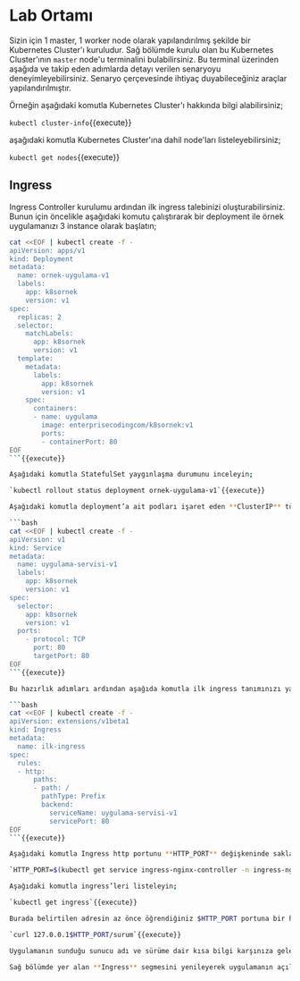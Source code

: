 # Lab Ortamı

Sizin için 1 master, 1 worker node olarak yapılandırılmış şekilde bir Kubernetes Cluster'ı kuruludur. Sağ bölümde kurulu olan bu Kubernetes Cluster'ının `master` node'u terminalini bulabilirsiniz. Bu terminal üzerinden aşağıda ve takip eden adımlarda detayı verilen senaryoyu deneyimleyebilirsiniz. Senaryo çerçevesinde ihtiyaç duyabileceğiniz araçlar yapılandırılmıştır.

Örneğin aşağıdaki komutla Kubernetes Cluster'ı hakkında bilgi alabilirsiniz;

`kubectl cluster-info`{{execute}}

aşağıdaki komutla Kubernetes Cluster'ına dahil node'ları listeleyebilirsiniz;

`kubectl get nodes`{{execute}}

## Ingress

Ingress Controller kurulumu ardından ilk ingress talebinizi oluşturabilirsiniz. Bunun için öncelikle aşağıdaki komutu çalıştırarak bir deployment ile örnek uygulamanızı 3 instance olarak başlatın;

```bash
cat <<EOF | kubectl create -f -
apiVersion: apps/v1
kind: Deployment
metadata:
  name: ornek-uygulama-v1
  labels:
    app: k8sornek
    version: v1
spec:
  replicas: 2
  selector:
    matchLabels:
      app: k8sornek
      version: v1
  template:
    metadata:
      labels:
        app: k8sornek
        version: v1
    spec:
      containers:
      - name: uygulama
        image: enterprisecodingcom/k8sornek:v1
        ports:
        - containerPort: 80
EOF
```{{execute}}

Aşağıdaki komutla StatefulSet yaygınlaşma durumunu inceleyin;

`kubectl rollout status deployment ornek-uygulama-v1`{{execute}}

Aşağıdaki komutla deployment’a ait podları işaret eden **ClusterIP** türünde bir servis oluşturun;

```bash
cat <<EOF | kubectl create -f -
apiVersion: v1
kind: Service
metadata:
  name: uygulama-servisi-v1
  labels:
    app: k8sornek
    version: v1
spec:
  selector:
    app: k8sornek
    version: v1
  ports:
    - protocol: TCP
      port: 80
      targetPort: 80
EOF
```{{execute}}

Bu hazırlık adımları ardından aşağıda komutla ilk ingress tanımınızı yapın;

```bash
cat <<EOF | kubectl create -f -
apiVersion: extensions/v1beta1
kind: Ingress
metadata:
  name: ilk-ingress
spec:
  rules:
  - http:
      paths:
      - path: /
        pathType: Prefix
        backend:
          serviceName: uygulama-servisi-v1
          servicePort: 80
EOF
```{{execute}}

Aşağıdaki komutla Ingress http portunu **HTTP_PORT** değişkeninde saklayın;

`HTTP_PORT=$(kubectl get service ingress-nginx-controller -n ingress-nginx -o jsonpath='{.spec.ports[?(@.name=="http")].nodePort}')`{{execute}}

Aşağıdaki komutla ingress’leri listeleyin;

`kubectl get ingress`{{execute}}

Burada belirtilen adresin az önce öğrendiğiniz $HTTP_PORT portuna bir http talebi gönderin;

`curl 127.0.0.1$HTTP_PORT/surum`{{execute}}

Uygulamanın sunduğu sunucu adı ve sürüme dair kısa bilgi karşınıza gelecek. Bu komutu arka arkaya birkaç defa çalıştırarak round-robin mantığı ile deployment’a ait iki pod’dan yanıt geldiğini teyit edin.

Sağ bölümde yer alan **Ingress** segmesini yenileyerek uygulamanın açıldığını teyit edin